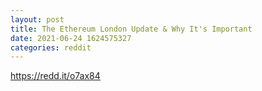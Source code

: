 ```yaml
--- 
layout: post 
title: The Ethereum London Update & Why It's Important 
date: 2021-06-24 1624575327 
categories: reddit 
--- 
```

https://redd.it/o7ax84